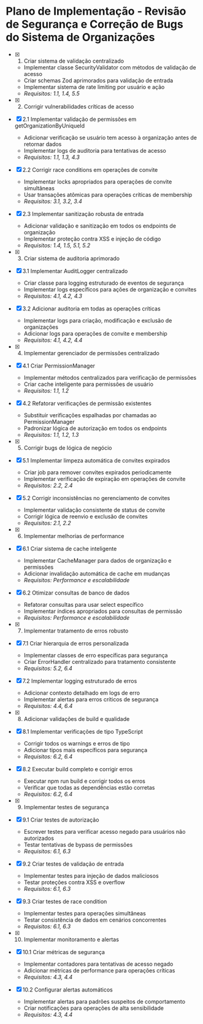# Plano de Implementação - Revisão de Segurança e Correção de Bugs do Sistema de Organizações

- [x] 1. Criar sistema de validação centralizado

  - Implementar classe SecurityValidator com métodos de validação de acesso
  - Criar schemas Zod aprimorados para validação de entrada
  - Implementar sistema de rate limiting por usuário e ação
  - _Requisitos: 1.1, 1.4, 5.5_

- [x] 2. Corrigir vulnerabilidades críticas de acesso
- [x] 2.1 Implementar validação de permissões em getOrganizationByUniqueId

  - Adicionar verificação se usuário tem acesso à organização antes de retornar dados
  - Implementar logs de auditoria para tentativas de acesso
  - _Requisitos: 1.1, 1.3, 4.3_

- [x] 2.2 Corrigir race conditions em operações de convite

  - Implementar locks apropriados para operações de convite simultâneas
  - Usar transações atômicas para operações críticas de membership
  - _Requisitos: 3.1, 3.2, 3.4_

- [x] 2.3 Implementar sanitização robusta de entrada

  - Adicionar validação e sanitização em todos os endpoints de organização
  - Implementar proteção contra XSS e injeção de código
  - _Requisitos: 1.4, 1.5, 5.1, 5.2_

- [x] 3. Criar sistema de auditoria aprimorado
- [x] 3.1 Implementar AuditLogger centralizado

  - Criar classe para logging estruturado de eventos de segurança
  - Implementar logs específicos para ações de organização e convites
  - _Requisitos: 4.1, 4.2, 4.3_

- [x] 3.2 Adicionar auditoria em todas as operações críticas

  - Implementar logs para criação, modificação e exclusão de organizações
  - Adicionar logs para operações de convite e membership
  - _Requisitos: 4.1, 4.2, 4.4_

- [x] 4. Implementar gerenciador de permissões centralizado
- [x] 4.1 Criar PermissionManager

  - Implementar métodos centralizados para verificação de permissões
  - Criar cache inteligente para permissões de usuário
  - _Requisitos: 1.1, 1.2_

- [x] 4.2 Refatorar verificações de permissão existentes

  - Substituir verificações espalhadas por chamadas ao PermissionManager
  - Padronizar lógica de autorização em todos os endpoints
  - _Requisitos: 1.1, 1.2, 1.3_

- [x] 5. Corrigir bugs de lógica de negócio
- [x] 5.1 Implementar limpeza automática de convites expirados

  - Criar job para remover convites expirados periodicamente
  - Implementar verificação de expiração em operações de convite
  - _Requisitos: 2.2, 2.4_

- [x] 5.2 Corrigir inconsistências no gerenciamento de convites

  - Implementar validação consistente de status de convite
  - Corrigir lógica de reenvio e exclusão de convites
  - _Requisitos: 2.1, 2.2_

- [x] 6. Implementar melhorias de performance
- [x] 6.1 Criar sistema de cache inteligente

  - Implementar CacheManager para dados de organização e permissões
  - Adicionar invalidação automática de cache em mudanças
  - _Requisitos: Performance e escalabilidade_

- [x] 6.2 Otimizar consultas de banco de dados

  - Refatorar consultas para usar select específico
  - Implementar índices apropriados para consultas de permissão
  - _Requisitos: Performance e escalabilidade_

- [x] 7. Implementar tratamento de erros robusto
- [x] 7.1 Criar hierarquia de erros personalizada

  - Implementar classes de erro específicas para segurança
  - Criar ErrorHandler centralizado para tratamento consistente
  - _Requisitos: 5.2, 6.4_

- [x] 7.2 Implementar logging estruturado de erros

  - Adicionar contexto detalhado em logs de erro
  - Implementar alertas para erros críticos de segurança
  - _Requisitos: 4.4, 6.4_

- [x] 8. Adicionar validações de build e qualidade
- [x] 8.1 Implementar verificações de tipo TypeScript

  - Corrigir todos os warnings e erros de tipo
  - Adicionar tipos mais específicos para segurança
  - _Requisitos: 6.2, 6.4_

- [x] 8.2 Executar build completo e corrigir erros

  - Executar npm run build e corrigir todos os erros
  - Verificar que todas as dependências estão corretas
  - _Requisitos: 6.2, 6.4_

- [x] 9. Implementar testes de segurança
- [x] 9.1 Criar testes de autorização

  - Escrever testes para verificar acesso negado para usuários não autorizados
  - Testar tentativas de bypass de permissões
  - _Requisitos: 6.1, 6.3_

- [x] 9.2 Criar testes de validação de entrada

  - Implementar testes para injeção de dados maliciosos
  - Testar proteções contra XSS e overflow
  - _Requisitos: 6.1, 6.3_

- [x] 9.3 Criar testes de race condition

  - Implementar testes para operações simultâneas
  - Testar consistência de dados em cenários concorrentes
  - _Requisitos: 6.1, 6.3_

- [x] 10. Implementar monitoramento e alertas
- [x] 10.1 Criar métricas de segurança

  - Implementar contadores para tentativas de acesso negado
  - Adicionar métricas de performance para operações críticas
  - _Requisitos: 4.3, 4.4_

- [x] 10.2 Configurar alertas automáticos
  - Implementar alertas para padrões suspeitos de comportamento
  - Criar notificações para operações de alta sensibilidade
  - _Requisitos: 4.3, 4.4_
